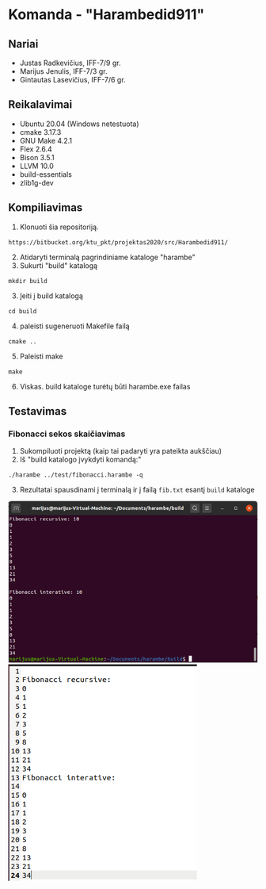 # Komanda - "Harambedid911"
## Nariai ##
- Justas Radkevičius, IFF-7/9 gr.
- Marijus Jenulis, IFF-7/3 gr.
- Gintautas Lasevičius, IFF-7/6 gr.

## Reikalavimai ##
- Ubuntu 20.04 (Windows netestuota)
- cmake 3.17.3
- GNU Make 4.2.1 
- Flex 2.6.4
- Bison 3.5.1
- LLVM 10.0
- build-essentials
- zlib1g-dev

## Kompiliavimas
1. Klonuoti šia repositoriją.
```
https://bitbucket.org/ktu_pkt/projektas2020/src/Harambedid911/
```
2. Atidaryti terminalą pagrindiniame kataloge "harambe"
2. Sukurti "build" katalogą
```
mkdir build
```
3. Įeiti į build katalogą
```
cd build
```
4. paleisti sugeneruoti Makefile failą
```
cmake ..
```

5. Paleisti make
```
make
```
6. Viskas. build kataloge turėtų būti harambe.exe failas

## Testavimas
### Fibonacci sekos skaičiavimas
1. Sukompiluoti projektą (kaip tai padaryti yra 
pateikta aukščiau)
2. Iš "build katalogo įvykdyti komandą:"
```
./harambe ../test/fibonacci.harambe -q
```
3. Rezultatai spausdinami į terminalą ir į failą ```fib.txt``` esantį ```build``` kataloge

![image of results1](/pictures/terminal.png)
![Image of results2](/pictures/file.png)



